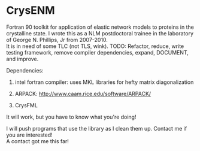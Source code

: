 CrysENM
=======

Fortran 90 toolkit for application of elastic network models to proteins in the crystalline state. 
I wrote this as a NLM postdoctoral trainee in the laboratory of George N. Phillips, Jr from 2007-2010.  
It is in need of some TLC (not TLS, wink).  TODO: Refactor, reduce, write testing framework, remove compiler dependencies, 
expand, DOCUMENT, and improve.  

Dependencies: 

1. intel fortran compiler: uses MKL libraries for hefty matrix diagonalization

2. ARPACK: http://www.caam.rice.edu/software/ARPACK/

3. CrysFML

It will work, but you have to know what you're doing!  

I will push programs that use the library as I clean them up.  Contact me if you are interested!  
A contact got me this far!
